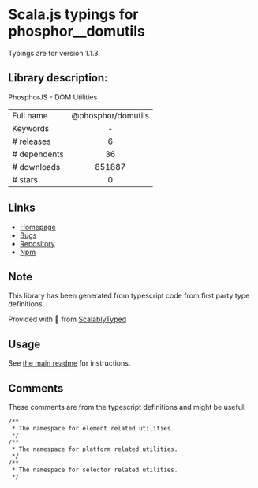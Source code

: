 
# Scala.js typings for phosphor__domutils

Typings are for version 1.1.3

## Library description:
PhosphorJS - DOM Utilities

|                    |                 |
| ------------------ | :-------------: |
| Full name          | @phosphor/domutils |
| Keywords           | - |
| # releases         | 6 |
| # dependents       | 36 |
| # downloads        | 851887 |
| # stars            | 0 |

## Links
- [Homepage](https://github.com/phosphorjs/phosphor)
- [Bugs](https://github.com/phosphorjs/phosphor/issues)
- [Repository](https://github.com/phosphorjs/phosphor)
- [Npm](https://www.npmjs.com/package/%40phosphor%2Fdomutils)
    


## Note
This library has been generated from typescript code from first party type definitions.

Provided with :purple_heart: from [ScalablyTyped](https://github.com/oyvindberg/ScalablyTyped)

## Usage
See [the main readme](../../readme.md) for instructions.

## Comments

These comments are from the typescript definitions and might be useful:
```
/**
 * The namespace for element related utilities.
 */
/**
 * The namespace for platform related utilities.
 */
/**
 * The namespace for selector related utilities.
 */

```

